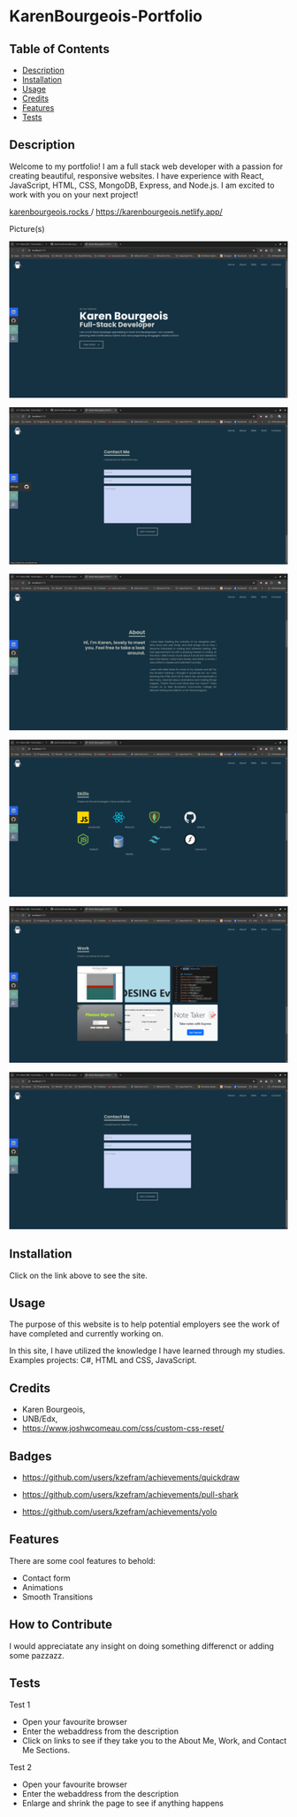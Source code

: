 # KarenBourgeois-Portfolio

## Table of Contents

- [Description](#description)
- [Installation](#installation)
- [Usage](#usage)
- [Credits](#credits)
- [Features](#features)
- [Tests](#tests)


## Description

Welcome to my portfolio! I am a full stack web developer with a passion for creating beautiful, responsive websites. I have experience with React, JavaScript, HTML, CSS, MongoDB, Express, and Node.js. I am excited to work with you on your next project!

[karenbourgeois.rocks ](https://karenbourgeois.rocks/)  /  https://karenbourgeois.netlify.app/


Picture(s)

![Home Section](client/public/Home-Hero.png)

![Side Bar Pop-out](client/public/Sidepopout.png)

![About](client/public/about.png)

![Skills](client/public/Skills.png)

![Work](client/public/work.png)

![Contact Form](client/public/contact.png)

## Installation

Click on the link above to see the site. 

## Usage

The purpose of this website is to help potential employers see the work of have completed and currently working on.

In this site, I have utilized the knowledge I have learned through my studies. Examples projects: C#, HTML and CSS, JavaScript.

## Credits

- Karen Bourgeois,
- UNB/Edx,
- https://www.joshwcomeau.com/css/custom-css-reset/

## Badges

- https://github.com/users/kzefram/achievements/quickdraw

- https://github.com/users/kzefram/achievements/pull-shark

- https://github.com/users/kzefram/achievements/yolo

## Features

There are some cool features to behold:
- Contact form
- Animations
- Smooth Transitions

## How to Contribute

I would appreciatate any insight on doing something differenct or adding some pazzazz.

## Tests

Test 1

- Open your favourite browser
- Enter the webaddress from the description
- Click on links to see if they take you to the About Me, Work, and Contact Me Sections.

Test 2

- Open your favourite browser
- Enter the webaddress from the description
- Enlarge and shrink the page to see if anything happens
